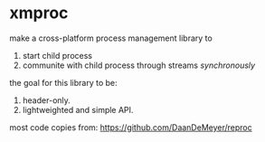 # xmproc
make a cross-platform process management library to
1. start child process
2. communite with child process through streams *synchronously*

the goal for this library to be:
1. header-only.
2. lightweighted and simple API.

most code copies from: https://github.com/DaanDeMeyer/reproc

